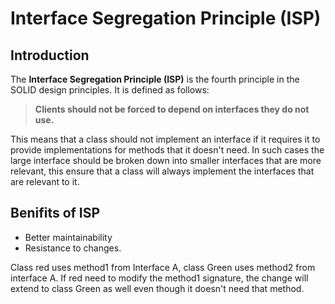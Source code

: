 # Interface Segregation Principle (ISP)

## Introduction

The **Interface Segregation Principle (ISP)** is the fourth principle in the SOLID design principles. It is defined as follows:

> **Clients should not be forced to depend on interfaces they do not use.**

This means that a class should not implement an interface if it requires it to provide implementations for methods that it doesn't need. In such cases the large interface should be broken down into smaller interfaces that are more relevant, this ensure that a class will always implement the interfaces that are relevant to it.

## Benifits of ISP

- Better maintainability
- Resistance to changes.

Class red uses method1 from  Interface A, class Green uses method2 from interface A. If red need to modify the method1 signature, the change will extend to class Green as well even though it doesn't need that method. 